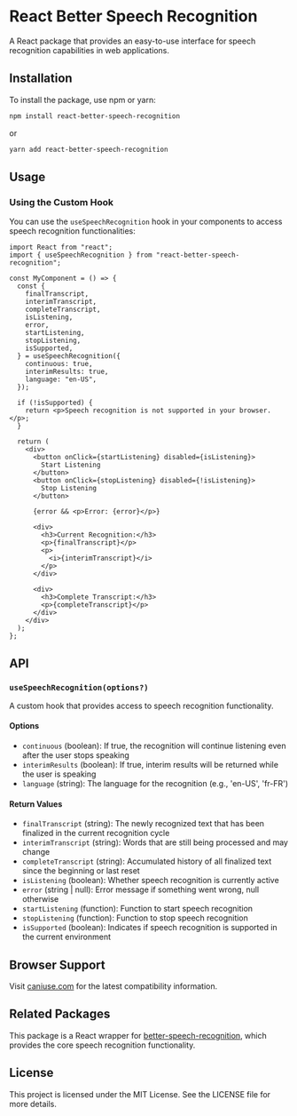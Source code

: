# React Better Speech Recognition

A React package that provides an easy-to-use interface for speech recognition capabilities in web applications.

## Installation

To install the package, use npm or yarn:

```bash
npm install react-better-speech-recognition
```

or

```bash
yarn add react-better-speech-recognition
```

## Usage

### Using the Custom Hook

You can use the `useSpeechRecognition` hook in your components to access speech recognition functionalities:

```tsx
import React from "react";
import { useSpeechRecognition } from "react-better-speech-recognition";

const MyComponent = () => {
  const {
    finalTranscript,
    interimTranscript,
    completeTranscript,
    isListening,
    error,
    startListening,
    stopListening,
    isSupported,
  } = useSpeechRecognition({
    continuous: true,
    interimResults: true,
    language: "en-US",
  });

  if (!isSupported) {
    return <p>Speech recognition is not supported in your browser.</p>;
  }

  return (
    <div>
      <button onClick={startListening} disabled={isListening}>
        Start Listening
      </button>
      <button onClick={stopListening} disabled={!isListening}>
        Stop Listening
      </button>

      {error && <p>Error: {error}</p>}

      <div>
        <h3>Current Recognition:</h3>
        <p>{finalTranscript}</p>
        <p>
          <i>{interimTranscript}</i>
        </p>
      </div>

      <div>
        <h3>Complete Transcript:</h3>
        <p>{completeTranscript}</p>
      </div>
    </div>
  );
};
```

## API

### `useSpeechRecognition(options?)`

A custom hook that provides access to speech recognition functionality.

#### Options

- `continuous` (boolean): If true, the recognition will continue listening even after the user stops speaking
- `interimResults` (boolean): If true, interim results will be returned while the user is speaking
- `language` (string): The language for the recognition (e.g., 'en-US', 'fr-FR')

#### Return Values

- `finalTranscript` (string): The newly recognized text that has been finalized in the current recognition cycle
- `interimTranscript` (string): Words that are still being processed and may change
- `completeTranscript` (string): Accumulated history of all finalized text since the beginning or last reset
- `isListening` (boolean): Whether speech recognition is currently active
- `error` (string | null): Error message if something went wrong, null otherwise
- `startListening` (function): Function to start speech recognition
- `stopListening` (function): Function to stop speech recognition
- `isSupported` (boolean): Indicates if speech recognition is supported in the current environment

## Browser Support

Visit [caniuse.com](https://caniuse.com/#feat=speech-recognition) for the latest compatibility information.

## Related Packages

This package is a React wrapper for [better-speech-recognition](https://www.npmjs.com/package/better-speech-recognition), which provides the core speech recognition functionality.

## License

This project is licensed under the MIT License. See the LICENSE file for more details.
